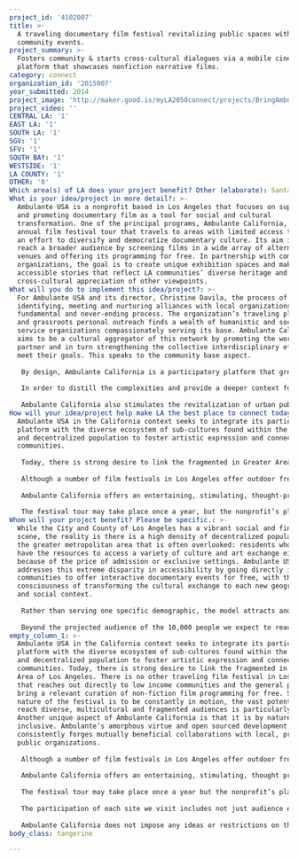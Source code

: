 ```yaml
---
project_id: '4102007'
title: >-
  A traveling documentary film festival revitalizing public spaces with free
  community events.
project_summary: >-
  Fosters community & starts cross-cultural dialogues via a mobile cinema
  platform that showcases nonfiction narrative films.
category: connect
organization_id: '2015007'
year_submitted: 2014
project_image: 'http://maker.good.is/myLA2050connect/projects/BringAmbulante2CA.html'
project_video: ''
CENTRAL LA: '1'
EAST LA: '1'
SOUTH LA: '1'
SGV: '1'
SFV: '1'
SOUTH BAY: '1'
WESTSIDE: '1'
LA COUNTY: '1'
OTHER: '0'
Which area(s) of LA does your project benefit? Other (elaborate): Santa Clara and Boyle Heights
What is your idea/project in more detail?: >-
  Ambulante USA is a nonprofit based in Los Angeles that focuses on supporting
  and promoting documentary film as a tool for social and cultural
  transformation. One of the principal programs, Ambulante California, is an
  annual film festival tour that travels to areas with limited access to film in
  an effort to diversify and democratize documentary culture. Its aim is to
  reach a broader audience by screening films in a wide array of alternative
  venues and offering its programming for free. In partnership with community
  organizations, the goal is to create unique exhibition spaces and make
  accessible stories that reflect LA communities’ diverse heritage and enhance
  cross-cultural appreciation of other viewpoints.
What will you do to implement this idea/project?: >-
  For Ambulante USA and its director, Christine Davila, the process of
  identifying, meeting and nurturing alliances with local organizations is a
  fundamental and never-ending process. The organization’s traveling platform
  and grassroots personal outreach finds a wealth of humanistic and social
  service organizations compassionately serving its base. Ambulante California
  aims to be a cultural aggregator of this network by promoting the work of each
  partner and in turn strengthening the collective interdisciplinary efforts to
  meet their goals. This speaks to the community base aspect.
   
   By design, Ambulante California is a participatory platform that grows to meet the increasing level of public engagement and response to it. At each screening Ambulante USA invites local businesses, artisans and artists to be part of the program. We develop and activate our audiences to creatively involve their community, and influence the type of festival event they want to experience. For instance, through Ambulante California ’s website the public has the opportunity to vote on where they would like to see a screening event take place. The general public is invited to submit their short films to the festival programmers to consider selecting as part of the program. Audience members are surveyed to ask what kind of films they would like to see programmed. This speaks to the audience driven aspect, interactive and feeding the model to fine tune it to adapt it best to serve the communities needs and wants.
   
   In order to distill the complexities and provide a deeper context for discussing films’ themes and issues, Ambulante California invites experts in correlated fields to moderate conversation with the filmmaker and audience. Ambulante USA believes in enriching the cultural activity and missions of other nonprofits. Collaboration with private and public organizations is at the core of Ambulante’s model. This serves to provide a contextualized space to engage in dialogue and inform a critical society.
   
   Ambulante California also stimulates the revitalization of urban public spaces to foster neighborhood community. By inhabiting our public spaces as town halls to discuss necessary topics or to discover a variety of viewpoints, it indicates to local government the need to invest and sustain clean, secure recreational parks and plazas.
How will your idea/project help make LA the best place to connect today? In LA2050?: >-
  Ambulante USA in the California context seeks to integrate its participatory
  platform with the diverse ecosystem of sub-cultures found within the sprawling
  and decentralized population to foster artistic expression and connect
  communities.
   
   Today, there is strong desire to link the fragmented in Greater Area of Los Angeles. There is no other traveling film festival in Los Angeles that reaches out directly to low income communities and the general public in an effort to bring a relevant curation of non-fiction film programming for free. Since the nature of the festival is to be constantly in motion, the vast potential to reach diverse, multicultural and fragmented audiences is particularly potent. Another unique aspect of Ambulante California is that it is by nature inclusive. Ambulante’s amorphous virtue and open-sourced development consistently forges mutually beneficial collaborations with local, private and public organizations. 
   
   Although a number of film festivals in Los Angeles offer outdoor free community screenings as part of the overall program, this is the main component of Ambulante USA and Ambulante California. 
   
   Ambulante California offers an entertaining, stimulating, thought-provoking and educational movie-going alternative to the limited choices found in commercial outlets, especially for working class families and low to moderate income communities in Los Angeles. 
   
   The festival tour may take place once a year, but the nonprofit’s plans include a year round program of monthly screenings on a smaller scale with local community and institutes. The intention is to create a movement in Los Angeles of “Ambulantes” or residents who can share using the power of documentary cinema, who can discover new public spaces by attending screenings in safe and makeshift public spaces, and who are transformed by the dialogue generated in their own communities.
Whom will your project benefit? Please be specific.: >-
  While the City and County of Los Angeles has a vibrant social and fine art
  scene, the reality is there is a high density of decentralized populations in
  the greater metropolitan area that is often overlooked: residents who do not
  have the resources to access a variety of culture and art exchange either
  because of the price of admission or exclusive settings. Ambulante USA
  addresses this extreme disparity in accessibility by going directly into these
  communities to offer interactive documentary events for free, with the
  consciousness of transforming the cultural exchange to each new geographical
  and social context. 
   
   Rather than serving one specific demographic, the model attracts and brings a cross section of the public together to share an experience, resulting in a resonant and unparalleled connection among the fragmented sprawl in California. The organization will venture to areas traditionally marginalized, like the Skid Row area, and concentrated Spanish language speaking neighborhoods. Ambulante USA’s goal is to integrate all residents, especially those systematically left out of the conversations that documentary film provokes and reflects. 
   
   Beyond the projected audience of the 10,000 people we expect to reach, the most consequential impact is the diversity and multi-tier of class, gender, age and race the attendance figure represents. In addition to the audiences, the approximately 100 volunteers recruited, sourced from each community Ambulante California visits, will undergo production training and orientation of the themes and subjects of each documentary. An essential aspect is building morale, motivation and empowering the volunteers as ambassadors of the festival. In that respect we will offer volunteer screenings of the films in advance of the festival so they may adequately and passionately speak about the merits of the program.
empty_column_1: >-
  Ambulante USA in the California context seeks to integrate its participatory
  platform with the diverse ecosystem of sub-cultures found within the sprawling
  and decentralized population to foster artistic expression and connect
  communities. Today, there is strong desire to link the fragmented in Greater
  Area of Los Angeles. There is no other traveling film festival in Los Angeles
  that reaches out directly to low income communities and the general public to
  bring a relevant curation of non-fiction film programming for free. Since the
  nature of the festival is to be constantly in motion, the vast potential to
  reach diverse, multicultural and fragmented audiences is particularly potent.
  Another unique aspect of Ambulante California is that it is by nature
  inclusive. Ambulante’s amorphous virtue and open sourced development
  consistently forges mutually beneficial collaborations with local, private and
  public organizations. 
   
   Although a number of film festivals in Los Angeles offer outdoor free community screenings as part of the overall program, this is the main component of Ambulante USA and Ambulante California.
   
   Ambulante California offers an entertaining, stimulating, thought provoking and educational movie-going alternative to the limited choices found in commercial outlets, especially for working class families and low to moderate income communities in Los Angeles. 
   
   The festival tour may take place once a year but the nonprofit’s plans include a year round program of monthly screenings, on a smaller scale, with local community and institutes. The intention is to create a movement in Los Angeles of Ambulate residents that can share by the power of documentary cinema, that can discover new public spaces by attending screenings in safe and makeshift public spaces, and that are transform by the dialogue generated in their own communities.
   
   The participation of each site we visit includes not just audience engagement but volunteers from each area. Our volunteers are trained and given a level of independence, confidence and boosts of morale. We attract young go-getters and older film lovers as volunteers. Our films are family driven but are also emotional which can really affect adults. 
   
   Ambulante California does not impose any ideas or restrictions on the communities it enters, creating a safe space for people of all races, genders, sexual orientations, and socioeconomic backgrounds to participate in important dialogues.
body_class: tangerine

---
```

